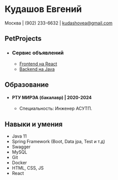 # Кудашов Евгений

Москва | (902) 233-6632 | kudashovea@gmail.com 

## PetProjects

* ### Сервис объявлений 
    * [Frontend на React](https://github.com/stampede147/advertisement-service-frontend)
    * [Backend на Java](https://github.com/stampede147/advertisement-service-backend)

## Образование

* #### РТУ МИРЭА  (бакалавр) | 2020-2024
    * Специальность: Инженер АСУТП.

## Навыки и умения

* Java 11
* Spring Framework (Boot, Data jpa, Test и т.д)
* Swagger
* MySQL
* Git
* Docker
* HTML, CSS, JS
* React
